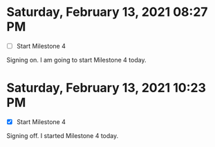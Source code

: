 # Saturday, February 13, 2021 08:27 PM
- [ ] Start Milestone 4

Signing on. I am going to start Milestone 4 today.

# Saturday, February 13, 2021 10:23 PM
- [X] Start Milestone 4

Signing off. I started Milestone 4 today.

